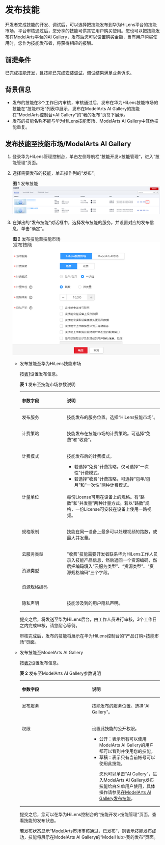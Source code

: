 # 发布技能<a name="hilens_02_0033"></a>

开发者完成技能的开发、调试后，可以选择把技能发布到华为HiLens平台的技能市场，平台审核通过后，您分享的技能可供其它用户购买使用。您也可以把技能发布在ModelArts平台的AI Gallery，发布后您可以设置购买金额，当有用户购买使用时，您作为技能发布者，将获得相应的报酬。

## 前提条件<a name="section32731194720"></a>

已完成[技能开发](新建技能.md)，且技能已完成[安装调试](安装和调试技能.md)，调试结果满足业务诉求。

## 背景信息<a name="section131910248178"></a>

-   发布的技能在3个工作日内审核，审核通过后，发布在华为HiLens技能市场的技能在“技能市场“列表中展示，发布在ModelArts AI Gallery的技能在“ModelArts控制台\>AI Gallery“的“我的发布“页签下展示。
-   发布的技能名称不能与华为HiLens技能市场、ModelArts AI Gallery中其他技能重复。

## 发布技能至技能市场/ModelArts AI Gallery<a name="section060212192033"></a>

1.  登录华为HiLens管理控制台，单击左侧导航栏“技能开发\>技能管理“，进入“技能管理“页面。
2.  选择需要发布的技能，单击操作列的“发布“。

    **图 1**  发布技能<a name="fig560475819112"></a>  
    ![](figures/发布技能.png "发布技能")

3.  在弹出的“发布技能“对话框中，选择发布技能的服务，并设置对应的发布信息，单击“确定“。

    **图 2**  发布技能至技能市场<a name="fig420215441177"></a>  
    ![](figures/发布技能至技能市场.png "发布技能至技能市场")

    -   发布技能至华为HiLens技能市场

        按[表1](#table5632512142519)设置发布信息。

        **表 1**  发布至技能市场参数说明

        <a name="table5632512142519"></a>
        <table><thead align="left"><tr id="row46321412202517"><th class="cellrowborder" valign="top" width="32.1%" id="mcps1.2.3.1.1"><p id="p1763221218256"><a name="p1763221218256"></a><a name="p1763221218256"></a>参数字段</p>
        </th>
        <th class="cellrowborder" valign="top" width="67.9%" id="mcps1.2.3.1.2"><p id="p14632512192515"><a name="p14632512192515"></a><a name="p14632512192515"></a>说明</p>
        </th>
        </tr>
        </thead>
        <tbody><tr id="row4208729174719"><td class="cellrowborder" valign="top" width="32.1%" headers="mcps1.2.3.1.1 "><p id="p182083296476"><a name="p182083296476"></a><a name="p182083296476"></a>发布服务</p>
        </td>
        <td class="cellrowborder" valign="top" width="67.9%" headers="mcps1.2.3.1.2 "><p id="p1920882912477"><a name="p1920882912477"></a><a name="p1920882912477"></a>技能发布的服务位置。选择<span class="parmname" id="parmname139461412484"><a name="parmname139461412484"></a><a name="parmname139461412484"></a>“HiLens技能市场”</span>。</p>
        </td>
        </tr>
        <tr id="row1263291211259"><td class="cellrowborder" valign="top" width="32.1%" headers="mcps1.2.3.1.1 "><p id="p12632912132517"><a name="p12632912132517"></a><a name="p12632912132517"></a>计费策略</p>
        </td>
        <td class="cellrowborder" valign="top" width="67.9%" headers="mcps1.2.3.1.2 "><p id="p56321412122511"><a name="p56321412122511"></a><a name="p56321412122511"></a>技能发布在技能市场的计费策略。可选择<span class="parmvalue" id="parmvalue93841800272"><a name="parmvalue93841800272"></a><a name="parmvalue93841800272"></a>“免费”</span>和<span class="parmvalue" id="parmvalue55393214274"><a name="parmvalue55393214274"></a><a name="parmvalue55393214274"></a>“收费”</span>。</p>
        </td>
        </tr>
        <tr id="row1963231215254"><td class="cellrowborder" valign="top" width="32.1%" headers="mcps1.2.3.1.1 "><p id="p1063271214251"><a name="p1063271214251"></a><a name="p1063271214251"></a>计费模式</p>
        </td>
        <td class="cellrowborder" valign="top" width="67.9%" headers="mcps1.2.3.1.2 "><p id="p1371139132912"><a name="p1371139132912"></a><a name="p1371139132912"></a>技能发布后的计费模式。</p>
        <a name="ul7609145110480"></a><a name="ul7609145110480"></a><ul id="ul7609145110480"><li>若选择<span class="parmvalue" id="parmvalue104431433487"><a name="parmvalue104431433487"></a><a name="parmvalue104431433487"></a>“免费”</span>计费策略，仅可选择<span class="parmvalue" id="parmvalue5443114394814"><a name="parmvalue5443114394814"></a><a name="parmvalue5443114394814"></a>“一次性”</span>计费模式。</li><li>若选择<span class="parmvalue" id="parmvalue10682141912301"><a name="parmvalue10682141912301"></a><a name="parmvalue10682141912301"></a>“收费”</span>计费策略，可选择<span class="parmvalue" id="parmvalue18598622123014"><a name="parmvalue18598622123014"></a><a name="parmvalue18598622123014"></a>“包年/包月”</span>和<span class="parmvalue" id="parmvalue548692518308"><a name="parmvalue548692518308"></a><a name="parmvalue548692518308"></a>“一次性”</span>两种计费模式。</li></ul>
        </td>
        </tr>
        <tr id="row1763361218250"><td class="cellrowborder" valign="top" width="32.1%" headers="mcps1.2.3.1.1 "><p id="p2063321262515"><a name="p2063321262515"></a><a name="p2063321262515"></a>计量单位</p>
        </td>
        <td class="cellrowborder" valign="top" width="67.9%" headers="mcps1.2.3.1.2 "><p id="p1021145493420"><a name="p1021145493420"></a><a name="p1021145493420"></a>每份License可用在设备上的规格。有<span class="parmvalue" id="parmvalue1904195373514"><a name="parmvalue1904195373514"></a><a name="parmvalue1904195373514"></a>“路数”</span>和<span class="parmvalue" id="parmvalue13742175653515"><a name="parmvalue13742175653515"></a><a name="parmvalue13742175653515"></a>“并发量”</span>两种计量方式。若以<span class="parmvalue" id="parmvalue655614114365"><a name="parmvalue655614114365"></a><a name="parmvalue655614114365"></a>“路数”</span>规格，一份License可安装在设备上使用一路视频。</p>
        </td>
        </tr>
        <tr id="row17469121994912"><td class="cellrowborder" valign="top" width="32.1%" headers="mcps1.2.3.1.1 "><p id="p4470619104917"><a name="p4470619104917"></a><a name="p4470619104917"></a>规格限制</p>
        </td>
        <td class="cellrowborder" valign="top" width="67.9%" headers="mcps1.2.3.1.2 "><p id="p202141954647"><a name="p202141954647"></a><a name="p202141954647"></a>技能在同一设备上最多可以处理视频的路数，或最大并发量。</p>
        </td>
        </tr>
        <tr id="row146337123259"><td class="cellrowborder" valign="top" width="32.1%" headers="mcps1.2.3.1.1 "><p id="p1633181212250"><a name="p1633181212250"></a><a name="p1633181212250"></a>云服务类型</p>
        </td>
        <td class="cellrowborder" rowspan="3" valign="top" width="67.9%" headers="mcps1.2.3.1.2 "><p id="p426304703610"><a name="p426304703610"></a><a name="p426304703610"></a><span class="parmvalue" id="parmvalue166770147532"><a name="parmvalue166770147532"></a><a name="parmvalue166770147532"></a>“收费”</span>技能需要开发者联系华为HiLens工作人员录入技能产品信息，然后返回一个资源编码，然后把编码填入<span class="parmname" id="parmname785134416574"><a name="parmname785134416574"></a><a name="parmname785134416574"></a>“云服务类型”</span>、<span class="parmname" id="parmname090919507571"><a name="parmname090919507571"></a><a name="parmname090919507571"></a>“资源类型”</span>、<span class="parmname" id="parmname14137195316518"><a name="parmname14137195316518"></a><a name="parmname14137195316518"></a>“资源规格编码”</span>三个字段。</p>
        </td>
        </tr>
        <tr id="row13474818193619"><td class="cellrowborder" valign="top" headers="mcps1.2.3.1.1 "><p id="p847411813363"><a name="p847411813363"></a><a name="p847411813363"></a>资源类型</p>
        </td>
        </tr>
        <tr id="row16671162416364"><td class="cellrowborder" valign="top" headers="mcps1.2.3.1.1 "><p id="p1967112417363"><a name="p1967112417363"></a><a name="p1967112417363"></a>资源规格编码</p>
        </td>
        </tr>
        <tr id="row554135473711"><td class="cellrowborder" valign="top" width="32.1%" headers="mcps1.2.3.1.1 "><p id="p1654195493713"><a name="p1654195493713"></a><a name="p1654195493713"></a>隐私声明</p>
        </td>
        <td class="cellrowborder" valign="top" width="67.9%" headers="mcps1.2.3.1.2 "><p id="p8326195819405"><a name="p8326195819405"></a><a name="p8326195819405"></a>技能涉及到的用户隐私声明。</p>
        </td>
        </tr>
        </tbody>
        </table>

        提交之后，将发送至华为HiLens后台，由工作人员进行审核，3个工作日之内完成审核，请您耐心等待。

        审核完成后，发布的技能将展示在华为HiLens控制台的“产品订购\>技能市场“页面。

    -   发布技能至ModelArts AI Gallery

        按[表2](#table662011399556)设置发布信息。

        **表 2**  发布至ModelArts AI Gallery参数说明

        <a name="table662011399556"></a>
        <table><thead align="left"><tr id="row196201393551"><th class="cellrowborder" valign="top" width="50%" id="mcps1.2.3.1.1"><p id="p16620039185511"><a name="p16620039185511"></a><a name="p16620039185511"></a>参数字段</p>
        </th>
        <th class="cellrowborder" valign="top" width="50%" id="mcps1.2.3.1.2"><p id="p2620133975516"><a name="p2620133975516"></a><a name="p2620133975516"></a>说明</p>
        </th>
        </tr>
        </thead>
        <tbody><tr id="row86202397554"><td class="cellrowborder" valign="top" width="50%" headers="mcps1.2.3.1.1 "><p id="p4620193945515"><a name="p4620193945515"></a><a name="p4620193945515"></a>发布服务</p>
        </td>
        <td class="cellrowborder" valign="top" width="50%" headers="mcps1.2.3.1.2 "><p id="p15620163913559"><a name="p15620163913559"></a><a name="p15620163913559"></a>技能发布的服务位置。选择<span class="parmname" id="parmname5109141716565"><a name="parmname5109141716565"></a><a name="parmname5109141716565"></a>“AI Gallery”</span>。</p>
        </td>
        </tr>
        <tr id="row3620123975512"><td class="cellrowborder" valign="top" width="50%" headers="mcps1.2.3.1.1 "><p id="p662019391556"><a name="p662019391556"></a><a name="p662019391556"></a>权限</p>
        </td>
        <td class="cellrowborder" valign="top" width="50%" headers="mcps1.2.3.1.2 "><p id="p12620839165515"><a name="p12620839165515"></a><a name="p12620839165515"></a>设置此技能的公开权限。</p>
        <a name="ul55175025816"></a><a name="ul55175025816"></a><ul id="ul55175025816"><li>公开：表示所有可以使用ModelArts AI Gallery的用户都可以看到并使用您的技能。</li><li>草稿：表示只有当前帐号可以使用此技能。<p id="p15751228038"><a name="p15751228038"></a><a name="p15751228038"></a>您也可以单击<span class="uicontrol" id="uicontrol0348113918102"><a name="uicontrol0348113918102"></a><a name="uicontrol0348113918102"></a>“AI Gallery”</span>，进入ModelArts AI Gallery发布技能给白名单用户使用，具体操作请参见<a href="在ModelArts-AI-Gallery发布技能.md">在ModelArts AI Gallery发布技能</a>。</p>
        </li></ul>
        </td>
        </tr>
        </tbody>
        </table>

        提交之后，您可以在华为HiLens控制台的“技能开发\>技能管理“页面，查看技能的发布状态。

        若发布状态显示“ModelArts市场审核通过，已发布“，则表示技能发布成功，技能将展示在ModelArts AI Gallery的“ModelHub\>我的发布“页面。



